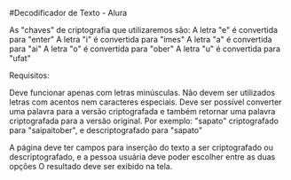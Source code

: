 #Decodificador de Texto - Alura

As "chaves" de criptografia que utilizaremos são: A letra "e" é convertida para "enter" A letra "i" é convertida para "imes" A letra "a" é convertida para "ai" A letra "o" é convertida para "ober" A letra "u" é convertida para "ufat"

Requisitos:

Deve funcionar apenas com letras minúsculas. Não devem ser utilizados letras com acentos nem caracteres especiais. Deve ser possível converter uma palavra para a versão criptografada e também retornar uma palavra criptografada para a versão original. Por exemplo: "sapato" criptografado para "saipaitober", e descriptografado para "sapato"

A página deve ter campos para inserção do texto a ser criptografado ou descriptografado, e a pessoa usuária deve poder escolher entre as duas opções O resultado deve ser exibido na tela.
